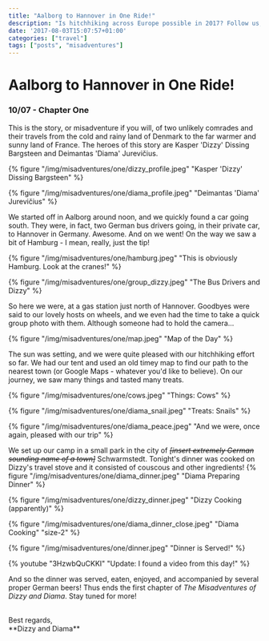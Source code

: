 ```yaml
---
title: "Aalborg to Hannover in One Ride!"
description: "Is hitchhiking across Europe possible in 2017? Follow us, and find out!"
date: '2017-08-03T15:07:57+01:00'
categories: ["travel"]
tags: ["posts", "misadventures"]
---
```



# Aalborg to Hannover in One Ride!
### 10/07 - Chapter One

This is the story, or misadventure if you will, of two unlikely comrades and their travels from the cold and rainy land of Denmark to the far warmer and sunny land of France.
The heroes of this story are Kasper 'Dizzy' Dissing Bargsteen and Deimantas 'Diama' Jurevičius.

{% figure "/img/misadventures/one/dizzy_profile.jpeg" "Kasper 'Dizzy' Dissing Bargsteen" %}

{% figure "/img/misadventures/one/diama_profile.jpeg" "Deimantas 'Diama' Jurevičius" %}

We started off in Aalborg around noon, and we quickly found a car going south. They were, in fact, two German bus drivers going, in their private car, to Hannover in Germany. Awesome. And on we went!
On the way we saw a bit of Hamburg - I mean, really, just the tip!

{% figure "/img/misadventures/one/hamburg.jpeg" "This is obviously Hamburg. Look at the cranes!" %}

{% figure "/img/misadventures/one/group_dizzy.jpeg" "The Bus Drivers and Dizzy" %}

So here we were, at a gas station just north of Hannover. Goodbyes were said to our lovely hosts on wheels, and we even had the time to take a quick group photo with them. Although someone had to hold the camera... 

{% figure "/img/misadventures/one/map.jpeg" "Map of the Day" %}

The sun was setting, and we were quite pleased with our hitchhiking effort so far. We had our tent and used an old timey map to find our path to the nearest town (or Google Maps - whatever you'd like to believe). On our journey, we saw many things and tasted many treats.

{% figure "/img/misadventures/one/cows.jpeg" "Things: Cows" %}

{% figure "/img/misadventures/one/diama_snail.jpeg" "Treats: Snails" %}

{% figure "/img/misadventures/one/diama_peace.jpeg" "And we were, once again, pleased with our trip" %}

We set up our camp in a small park in the city of ~~*&#91;insert extremely German sounding name of a town&#93;*~~ Schwarmstedt. Tonight's dinner was cooked on Dizzy's travel stove and it consisted of couscous and other ingredients!
{% figure "/img/misadventures/one/diama_dinner.jpeg" "Diama Preparing Dinner" %}

{% figure "/img/misadventures/one/dizzy_dinner.jpeg" "Dizzy Cooking (apparently)" %}

{% figure "/img/misadventures/one/diama_dinner_close.jpeg" "Diama Cooking" "size-2" %}

{% figure "/img/misadventures/one/dinner.jpeg" "Dinner is Served!" %}


{% youtube "3HzwbQuCKKI" "Update: I found a video from this day!" %}


And so the dinner was served, eaten, enjoyed, and accompanied by several proper German beers! Thus ends the first chapter of *The Misadventures of Dizzy and Diama*. Stay tuned for more! 

<br />
Best regards,<br />
**Dizzy and Diama**
